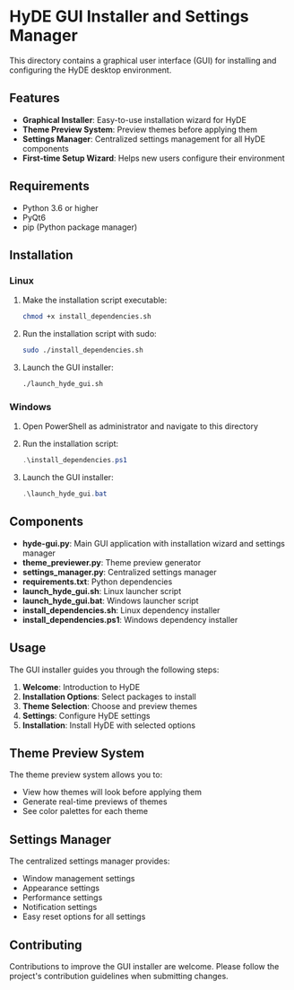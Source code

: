# HyDE GUI Installer and Settings Manager

This directory contains a graphical user interface (GUI) for installing and configuring the HyDE desktop environment.

## Features

- **Graphical Installer**: Easy-to-use installation wizard for HyDE
- **Theme Preview System**: Preview themes before applying them
- **Settings Manager**: Centralized settings management for all HyDE components
- **First-time Setup Wizard**: Helps new users configure their environment

## Requirements

- Python 3.6 or higher
- PyQt6
- pip (Python package manager)

## Installation

### Linux

1. Make the installation script executable:
   ```bash
   chmod +x install_dependencies.sh
   ```

2. Run the installation script with sudo:
   ```bash
   sudo ./install_dependencies.sh
   ```

3. Launch the GUI installer:
   ```bash
   ./launch_hyde_gui.sh
   ```

### Windows

1. Open PowerShell as administrator and navigate to this directory

2. Run the installation script:
   ```powershell
   .\install_dependencies.ps1
   ```

3. Launch the GUI installer:
   ```powershell
   .\launch_hyde_gui.bat
   ```

## Components

- **hyde-gui.py**: Main GUI application with installation wizard and settings manager
- **theme_previewer.py**: Theme preview generator
- **settings_manager.py**: Centralized settings manager
- **requirements.txt**: Python dependencies
- **launch_hyde_gui.sh**: Linux launcher script
- **launch_hyde_gui.bat**: Windows launcher script
- **install_dependencies.sh**: Linux dependency installer
- **install_dependencies.ps1**: Windows dependency installer

## Usage

The GUI installer guides you through the following steps:

1. **Welcome**: Introduction to HyDE
2. **Installation Options**: Select packages to install
3. **Theme Selection**: Choose and preview themes
4. **Settings**: Configure HyDE settings
5. **Installation**: Install HyDE with selected options

## Theme Preview System

The theme preview system allows you to:

- View how themes will look before applying them
- Generate real-time previews of themes
- See color palettes for each theme

## Settings Manager

The centralized settings manager provides:

- Window management settings
- Appearance settings
- Performance settings
- Notification settings
- Easy reset options for all settings

## Contributing

Contributions to improve the GUI installer are welcome. Please follow the project's contribution guidelines when submitting changes. 
